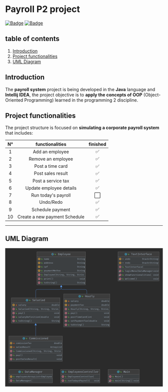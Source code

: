 # Payroll P2 project
[![Badge](https://img.shields.io/static/v1?label=License&message=MIT&color=green&style=for-the-badge&logo=GITHUB)](https://github.com/DaniloVFreire/Payroll)
[![Badge](https://img.shields.io/static/v1?label=State&message=Inprogress&color=yellow&style=for-the-badge&logo=GITHUB)](https://github.com/DaniloVFreire/Payroll/blob/main/LICENSE)
## table of contents


1. [Introduction](#introduction)
2. [Project functionalities](#project-functionalities)
3. [UML Diagram](#uml-diagram)

## Introduction

The **payroll system** project is being developed in the **Java** language
and **Intellij IDEA**, the project objective is to **apply the
concepts of OOP** (Object-Oriented Programming) learned in
the programming 2 discipline.

## Project functionalities

The project structure is focused on **simulating
a corporate payroll system** that includes:

| N° |             functionalities              | finished |
| :--------: | :-------------------------------:| :---------:|     
|     1    |  Add an employee               |:white_check_mark:
|     2    |  Remove an employee            |:white_check_mark:
|     3    |  Post a time card              |:white_check_mark:
|     4    |  Post sales result             |:white_check_mark:
|     5    |  Post a service tax            |:white_check_mark:
|     6    |  Update employee details       |:white_check_mark:
|     7    |  Run today's payroll           |:white_large_square:
|     8    |  Undo/Redo                     |:white_check_mark:
|     9    |  Schedule payment              |:white_check_mark:
|    10    |  Create a new payment Schedule |:white_check_mark:
---

## UML Diagram

![UML Diagram](UML%20Diagram.png)

